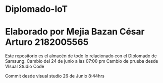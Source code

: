 # Diplomado-IoT
# Elaborado por Mejia Bazan César Arturo 2182005565

Este repositorio es el almacén de todo lo relacionado con el Diplomado de Samsung.
Cambio del 24 de junio a las 07:00 pm
Cambio de prueba desde VIsual Studio Code

Commit desde visual studio 26 de Junio 8:44hrs